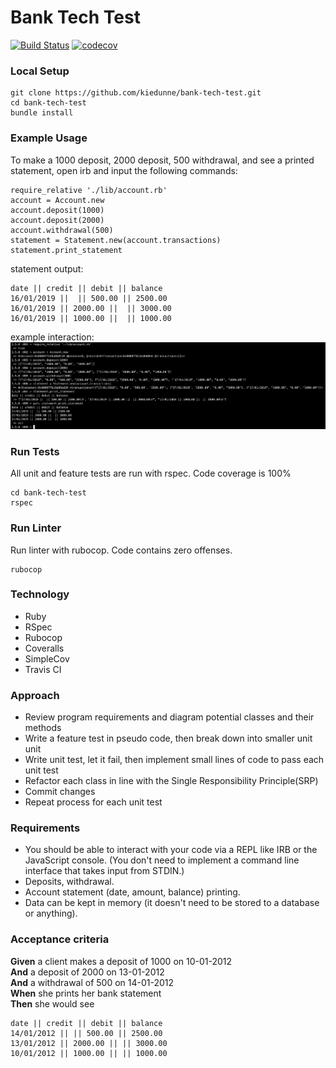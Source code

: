 Bank Tech Test
=================
[![Build Status](https://travis-ci.org/kiedunne/bank-tech-test.svg?branch=master)](https://travis-ci.org/kiedunne/bank-tech-test)
[![codecov](https://codecov.io/gh/kiedunne/bank-tech-test/branch/master/graph/badge.svg)](https://codecov.io/gh/kiedunne/bank-tech-test)


### Local Setup

```
git clone https://github.com/kiedunne/bank-tech-test.git
cd bank-tech-test
bundle install
```

### Example Usage

To make a 1000 deposit, 2000 deposit, 500 withdrawal, and see a printed statement, open irb and input the following commands:

```
require_relative './lib/account.rb'
account = Account.new
account.deposit(1000)
account.deposit(2000)
account.withdrawal(500)
statement = Statement.new(account.transactions)
statement.print_statement
```
statement output:
```
date || credit || debit || balance
16/01/2019 ||  || 500.00 || 2500.00
16/01/2019 || 2000.00 ||  || 3000.00
16/01/2019 || 1000.00 ||  || 1000.00
```
example interaction:
![Screenshot](example_irb.png)

### Run Tests

All unit and feature tests are run with rspec. Code coverage is 100%
```
cd bank-tech-test
rspec
```

### Run Linter

Run linter with rubocop. Code contains zero offenses.
```
rubocop
```

### Technology

* Ruby
* RSpec
* Rubocop
* Coveralls
* SimpleCov
* Travis CI

### Approach

* Review program requirements and diagram potential classes and their methods
* Write a feature test in pseudo code, then break down into smaller unit unit
* Write unit test, let it fail, then implement small lines of code to pass each unit test
* Refactor each class in line with the Single Responsibility Principle(SRP)
* Commit changes
* Repeat process for each unit test

### Requirements

* You should be able to interact with your code via a REPL like IRB or the JavaScript console.  (You don't need to implement a command line interface that takes input from STDIN.)
* Deposits, withdrawal.
* Account statement (date, amount, balance) printing.
* Data can be kept in memory (it doesn't need to be stored to a database or anything).

### Acceptance criteria

**Given** a client makes a deposit of 1000 on 10-01-2012  
**And** a deposit of 2000 on 13-01-2012  
**And** a withdrawal of 500 on 14-01-2012  
**When** she prints her bank statement  
**Then** she would see

```
date || credit || debit || balance
14/01/2012 || || 500.00 || 2500.00
13/01/2012 || 2000.00 || || 3000.00
10/01/2012 || 1000.00 || || 1000.00
```
